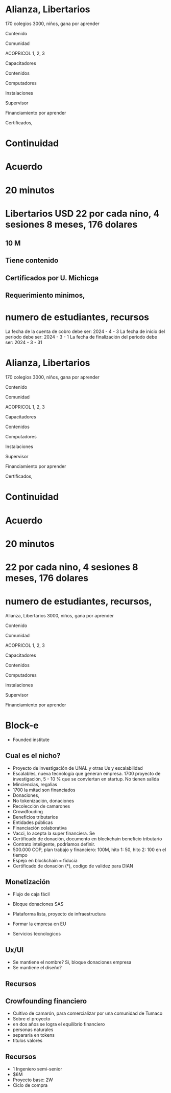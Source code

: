# Alianza, Libertarios
170 colegios
3000, niños, gana por aprender

Contenido

Comunidad

ACOPRICOL 1, 2, 3 

Capacitadores

Contenidos

Computadores

Instalaciones

Supervisor

Financiamiento por aprender


Certificados, 

# Continuidad

# Acuerdo

# 20 minutos


# Libertarios USD 22 por cada nino, 4 sesiones 8 meses, 176 dolares 
## 10 M
## Tiene contenido 
## Certificados por U. Michicga
## Requerimiento minimos, 


# numero de estudiantes, recursos


La fecha de la cuenta de cobro debe ser: 2024 - 4 - 3 
La fecha de inicio del periodo debe ser: 2024 - 3 - 1
La fecha de finalización del periodo debe ser: 2024 - 3 - 31


# Alianza, Libertarios
170 colegios
3000, niños, gana por aprender

Contenido

Comunidad

ACOPRICOL 1, 2, 3 

Capacitadores

Contenidos

Computadores

Instalaciones

Supervisor

Financiamiento por aprender


Certificados, 

# Continuidad

# Acuerdo

# 20 minutos


# 22 por cada nino, 4 sesiones 8 meses, 176 dolares 

# numero de estudiantes, recursos, 



Alianza, Libertarios
3000, niños, gana por aprender

Contenido

Comunidad

ACOPRICOL 1, 2, 3 

Capacitadores

Contenidos

Computadores

instalaciones

Supervisor

Financiamiento por aprender




# Block-e
- Founded institute

## Cual es el nicho? 
- Proyecto de investigación de UNAL y otras Us y escalabilidad
- Escalables, nueva tecnología que generan empresa. 1700 proyecto de investigación, 5 - 10 % que se conviertan en startup. No tienen salida
- Minciencias, regalias
- 1700 la mitad son financiados
- Donaciones, 
- No tokenización, donaciones
- Recolección de camarones
- Crowdfouding
- Beneficios tributarios
- Entidades públicas 
- Financiación colaborativa
- Vacci, lo acepta la super financiera. Se
- Certificado de donación, documento en blockchain beneficio tributario
- Contrato inteligente, podríamos definir.
- 500.000 COP, plan trabajo y financiero: 100M, hito 1: 50, hito 2: 100 en el tiempo
- Espejo en blockchain = fiducia
- Certificado de donación (*), codigo de validez para DIAN

## Monetización
- Flujo de caja fácil
- Bloque donaciones SAS


- Plataforma lista, proyecto de infraestructura
- Formar la empresa en EU
- Servicios tecnologicos

## Ux/UI
- Se mantiene el nombre? Si, bloque donaciones empresa
- Se mantiene el diseño?

## Recursos

## Crowfounding financiero
- Cultivo de camarón, para comercializar por una comunidad de Tumaco
- Sobre el proyecto
- en dos años se logra el equilibrio financiero
- personas naturales
- separaría en tokens
- titulos valores


## Recursos
- 1 Ingeniero semi-senior
- $6M 
- Proyecto base: 2W 
- Ciclo de compra